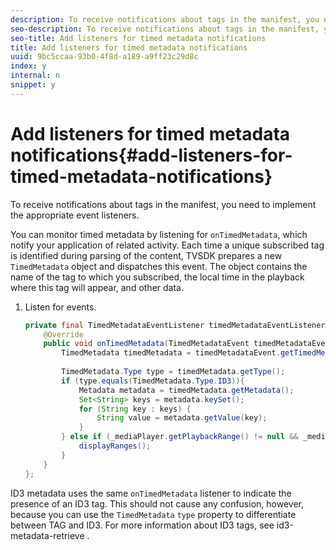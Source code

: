 ```yaml
---
description: To receive notifications about tags in the manifest, you need to implement the appropriate event listeners.
seo-description: To receive notifications about tags in the manifest, you need to implement the appropriate event listeners.
seo-title: Add listeners for timed metadata notifications
title: Add listeners for timed metadata notifications
uuid: 9bc5ccaa-93b0-4f8d-a189-a9ff23c29d8c
index: y
internal: n
snippet: y
---
```


# Add listeners for timed metadata notifications{#add-listeners-for-timed-metadata-notifications}

To receive notifications about tags in the manifest, you need to implement the appropriate event listeners.

You can monitor timed metadata by listening for `onTimedMetadata`, which notify your application of related activity. Each time a unique subscribed tag is identified during parsing of the content, TVSDK prepares a new `TimedMetadata` object and dispatches this event. The object contains the name of the tag to which you subscribed, the local time in the playback where this tag will appear, and other data. 

1. Listen for events.

   ```java
   private final TimedMetadataEventListener timedMetadataEventListener = new TimedMetadataEventListener() { 
       @Override 
       public void onTimedMetadata(TimedMetadataEvent timedMetadataEvent) { 
           TimedMetadata timedMetadata = timedMetadataEvent.getTimedMetadata(); 
    
           TimedMetadata.Type type = timedMetadata.getType(); 
           if (type.equals(TimedMetadata.Type.ID3)){ 
               Metadata metadata = timedMetadata.getMetadata(); 
               Set<String> keys = metadata.keySet(); 
               for (String key : keys) { 
                   String value = metadata.getValue(key); 
               } 
           } else if (_mediaPlayer.getPlaybackRange() != null && _mediaPlayer.getPlaybackRange().getDuration() > 0) { 
               displayRanges(); 
           } 
       } 
   }; 
   
   ```

ID3 metadata uses the same `onTimedMetadata` listener to indicate the presence of an ID3 tag. This should not cause any confusion, however, because you can use the `TimedMetadata` `type` property to differentiate between TAG and ID3. For more information about ID3 tags, see  id3-metadata-retrieve . 